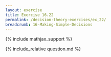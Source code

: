 ```yaml
---
layout: exercise
title: Exercise 16.22
permalink: /decision-theory-exercises/ex_22/
breadcrumb: 16-Making-Simple-Decisions
---
```


{% include mathjax_support %}

<div><i class="arrow-up loader" data-chapter="decision-theory-exercises" data-exercise="ex_22" data-rating="0"></i></div>
{% include_relative question.md %}

